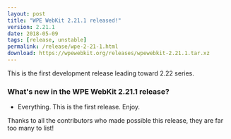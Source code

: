 ```yaml
---
layout: post
title: "WPE WebKit 2.21.1 released!"
version: 2.21.1
date: 2018-05-09
tags: [release, unstable]
permalink: /release/wpe-2-21-1.html
download: https://wpewebkit.org/releases/wpewebkit-2.21.1.tar.xz
---
```


This is the first development release leading toward 2.22 series.

### What's new in the WPE WebKit 2.21.1 release?

- Everything. This is the first release. Enjoy.

Thanks to all the contributors who made possible this release, they
are far too many to list!
